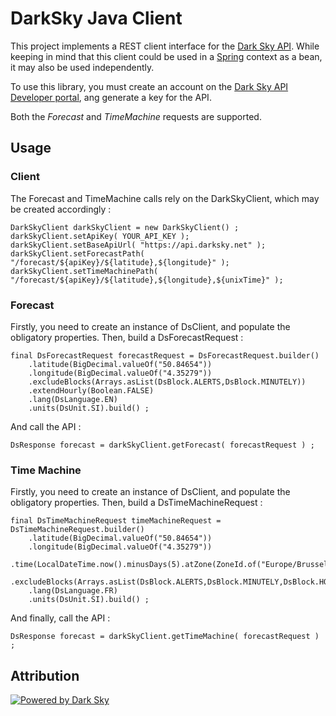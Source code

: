 # DarkSky Java Client
This project implements a REST client interface for the [Dark Sky API](https://darksky.net/). While keeping in mind that this client could be used in a [Spring](https://spring.io/) context as a bean, it may also be used independently.

To use this library, you must create an account on the [Dark Sky API Developer portal](https://darksky.net/dev), ang generate a key for the API.

Both the _Forecast_ and _TimeMachine_ requests are supported.

## Usage

### Client

The Forecast and TimeMachine calls rely on the DarkSkyClient, which may be created accordingly :

```
DarkSkyClient darkSkyClient = new DarkSkyClient() ;
darkSkyClient.setApiKey( YOUR_API_KEY );
darkSkyClient.setBaseApiUrl( "https://api.darksky.net" );
darkSkyClient.setForecastPath( "/forecast/${apiKey}/${latitude},${longitude}" );
darkSkyClient.setTimeMachinePath( "/forecast/${apiKey}/${latitude},${longitude},${unixTime}" );
``` 

### Forecast

Firstly, you need to create an instance of DsClient, and populate the obligatory properties. Then, build a DsForecastRequest :

```
final DsForecastRequest forecastRequest = DsForecastRequest.builder()
    .latitude(BigDecimal.valueOf("50.84654"))
    .longitude(BigDecimal.valueOf("4.35279"))
    .excludeBlocks(Arrays.asList(DsBlock.ALERTS,DsBlock.MINUTELY))
    .extendHourly(Boolean.FALSE)
    .lang(DsLanguage.EN)
    .units(DsUnit.SI).build() ;
```

And call the API :

```
DsResponse forecast = darkSkyClient.getForecast( forecastRequest ) ;
```

### Time Machine

Firstly, you need to create an instance of DsClient, and populate the obligatory properties. Then, build a DsTimeMachineRequest :

```
final DsTimeMachineRequest timeMachineRequest = DsTimeMachineRequest.builder()
    .latitude(BigDecimal.valueOf("50.84654"))
    .longitude(BigDecimal.valueOf("4.35279"))
    .time(LocalDateTime.now().minusDays(5).atZone(ZoneId.of("Europe/Brussels")).toEpochSecond())
    .excludeBlocks(Arrays.asList(DsBlock.ALERTS,DsBlock.MINUTELY,DsBlock.HOURLY))
    .lang(DsLanguage.FR)
    .units(DsUnit.SI).build() ;
```

And finally, call the API :

```
DsResponse forecast = darkSkyClient.getTimeMachine( forecastRequest ) ;
```

## Attribution

[![Powered by Dark Sky](https://darksky.net/dev/img/attribution/poweredby-oneline.png)](https://darksky.net/poweredby/)